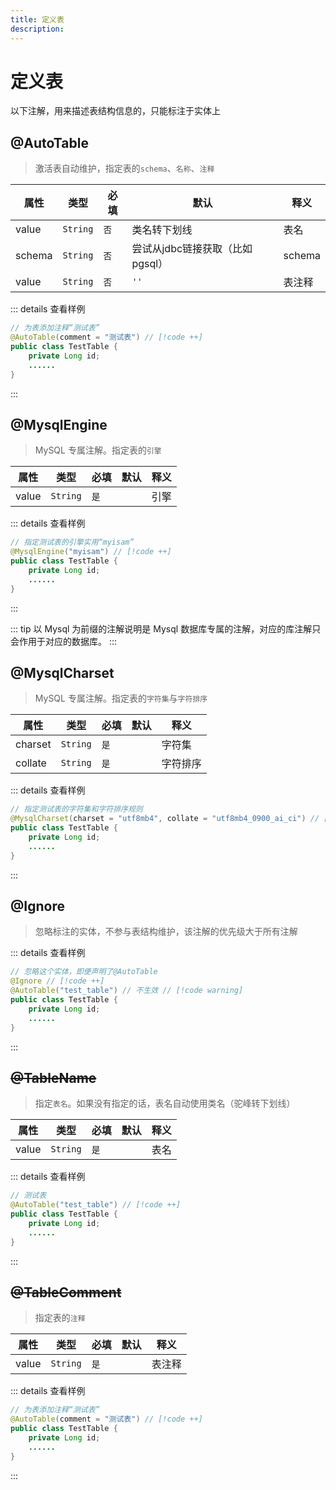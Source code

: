 ```yaml
---
title: 定义表
description:
---
```


# 定义表

以下注解，用来描述表结构信息的，只能标注于实体上

## @AutoTable <Badge type="warning" text="^1.7.0" />

> 激活表自动维护，指定表的`schema`、`名称`、`注释`

| 属性     | 类型       | 必填  | 默认                   | 释义     |
|--------|----------|-----|----------------------|--------|
| value  | `String` | `否` | 类名转下划线               | 表名     |
| schema | `String` | `否` | 尝试从jdbc链接获取（比如pgsql） | schema |
| value  | `String` | `否` | `''`                 | 表注释    |

::: details 查看样例

```java
// 为表添加注释“测试表”
@AutoTable(comment = "测试表") // [!code ++]
public class TestTable {
    private Long id;
    ......
}
```

:::

## @MysqlEngine

> MySQL 专属注解。指定表的`引擎`

| 属性    | 类型       | 必填  | 默认 | 释义 |
|-------|----------|-----|----|----|
| value | `String` | `是` |    | 引擎 |

::: details 查看样例

```java
// 指定测试表的引擎实用“myisam”
@MysqlEngine("myisam") // [!code ++]
public class TestTable {
    private Long id;
    ......
}
```

:::

::: tip
以 Mysql 为前缀的注解说明是 Mysql 数据库专属的注解，对应的库注解只会作用于对应的数据库。
:::

## @MysqlCharset

> MySQL 专属注解。指定表的`字符集`与`字符排序`

| 属性      | 类型       | 必填  | 默认 | 释义   |
|---------|----------|-----|----|------|
| charset | `String` | `是` |    | 字符集  |
| collate | `String` | `是` |    | 字符排序 |

::: details 查看样例

```java
// 指定测试表的字符集和字符排序规则
@MysqlCharset(charset = "utf8mb4", collate = "utf8mb4_0900_ai_ci") // [!code ++]
public class TestTable {
    private Long id;
    ......
}
```

:::

## @Ignore

> 忽略标注的实体，不参与表结构维护，该注解的优先级大于所有注解

::: details 查看样例

```java
// 忽略这个实体，即便声明了@AutoTable
@Ignore // [!code ++]
@AutoTable("test_table") // 不生效 // [!code warning]
public class TestTable {
    private Long id;
    ......
}
```

:::

## ~~@TableName~~ <Badge type="danger" text="1.9.3移除" />

> 指定`表名`。如果没有指定的话，表名自动使用类名（驼峰转下划线）

| 属性    | 类型       | 必填  | 默认 | 释义 |
|-------|----------|-----|----|----|
| value | `String` | `是` |    | 表名 |

::: details 查看样例

```java
// 测试表
@AutoTable("test_table") // [!code ++]
public class TestTable {
    private Long id;
    ......
}
```

:::

## ~~@TableComment~~ <Badge type="danger" text="1.9.3移除" />

> 指定表的`注释`

| 属性    | 类型       | 必填  | 默认 | 释义  |
|-------|----------|-----|----|-----|
| value | `String` | `是` |    | 表注释 |

::: details 查看样例

```java
// 为表添加注释“测试表”
@AutoTable(comment = "测试表") // [!code ++]
public class TestTable {
    private Long id;
    ......
}
```

:::

